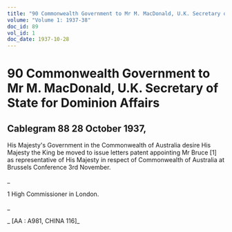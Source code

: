 ```yaml
---
title: "90 Commonwealth Government to Mr M. MacDonald, U.K. Secretary of State for Dominion Affairs"
volume: "Volume 1: 1937-38"
doc_id: 89
vol_id: 1
doc_date: 1937-10-28
---
```


# 90 Commonwealth Government to Mr M. MacDonald, U.K. Secretary of State for Dominion Affairs

## Cablegram 88 28 October 1937,

His Majesty's Government in the Commonwealth of Australia desire His Majesty the King be moved to issue letters patent appointing Mr Bruce [1] as representative of His Majesty in respect of Commonwealth of Australia at Brussels Conference 3rd November.

_

1 High Commissioner in London.

_

_ [AA : A981, CHINA 116]_
